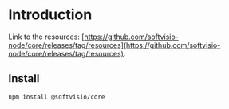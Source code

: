 # Introduction

Link to the resources: [https://github.com/softvisio-node/core/releases/tag/resources](https://github.com/softvisio-node/core/releases/tag/resources).

## Install

```shell
npm install @softvisio/core
```
